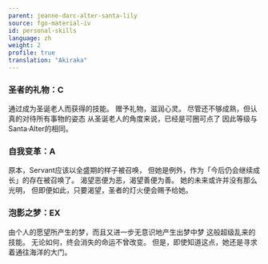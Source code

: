 ```yaml
---
parent: jeanne-darc-alter-santa-lily
source: fgo-material-iv
id: personal-skills
language: zh
weight: 2
profile: true
translation: "Akiraka"
---
```


### 圣者的礼物：C

通过成为圣诞老人而获得的技能。
赠予礼物，滋润心灵。
尽管还不够成熟，但认真的对待所有事物的姿态
从圣诞老人的角度来说，已经是可圈可点了
因此等级与Santa·Alter的相同。

### 自我变革：A

原本，Servant应该以全盛期的样子被召唤，
但她是例外，作为「今后仍会继续成长」的存在被召唤了。
渴望恶便为恶，渴望善便为善。
她的未来或许并没有那么光明，
但即便如此，只要渴望，圣者的灯火便会赐予给她。

### 泡影之梦：EX

由个人的愿望所产生的梦，而且又进一步无意识地产生出梦中梦
这般超级乱来的技能。
无论如何，终会消失的命运不曾改变。
但是，即使知道这点，她还是寻求着通往海洋的大门。
